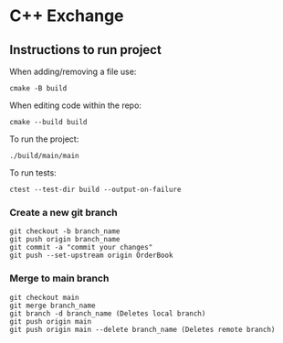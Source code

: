 # C++ Exchange

## Instructions to run project
When adding/removing a file use:
 ```
cmake -B build
 ```
When editing code within the repo:
```
cmake --build build
```
To run the project:
```
./build/main/main
```
To run tests:
```
ctest --test-dir build --output-on-failure
```

### Create a new git branch
```
git checkout -b branch_name
git push origin branch_name
git commit -a "commit your changes"
git push --set-upstream origin OrderBook
```

### Merge to main branch
```
git checkout main
git merge branch_name
git branch -d branch_name (Deletes local branch)
git push origin main
git push origin main --delete branch_name (Deletes remote branch)
```